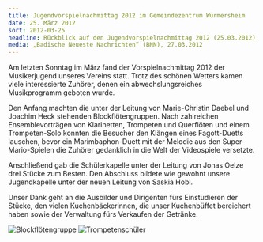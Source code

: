 ```yaml
---
title: Jugendvorspielnachmittag 2012 im Gemeindezentrum Würmersheim
date: 25. März 2012
sort: 2012-03-25
headline: Rückblick auf den Jugendvorspielnachmittag 2012 (25.03.2012)
media: „Badische Neueste Nachrichten“ (BNN), 27.03.2012
---
```


Am letzten Sonntag im März fand der Vorspielnachmittag 2012 der Musikerjugend unseres Vereins statt. Trotz des schönen Wetters kamen viele interessierte Zuhörer, denen ein abwechslungsreiches Musikprogramm geboten wurde.

Den Anfang machten die unter der Leitung von Marie-Christin Daebel und Joachim Heck stehenden Blockflötengruppen. Nach zahlreichen Ensemblevorträgen von Klarinetten, Trompeten und Querflöten und einem Trompeten-Solo konnten die Besucher den Klängen eines Fagott-Duetts lauschen, bevor ein Marimbaphon-Duett mit der Melodie aus den Super-Mario-Spielen die Zuhörer gedanklich in die Welt der Videospiele versetzte.

Anschließend gab die Schülerkapelle unter der Leitung von Jonas Oelze drei Stücke zum Besten. Den Abschluss bildete wie gewohnt unsere Jugendkapelle unter der neuen Leitung von Saskia Hobl.

Unser Dank geht an die Ausbilder und Dirigenten fürs Einstudieren der Stücke, den vielen Kuchenbäckerinnen, die unser Kuchenbüffet bereichert haben sowie der Verwaltung fürs Verkaufen der Getränke.

![Blockflötengruppe](/images/rueckblick/vorspiel12_1.jpg)
![Trompetenschüler](/images/rueckblick/vorspiel12_2.jpg)

